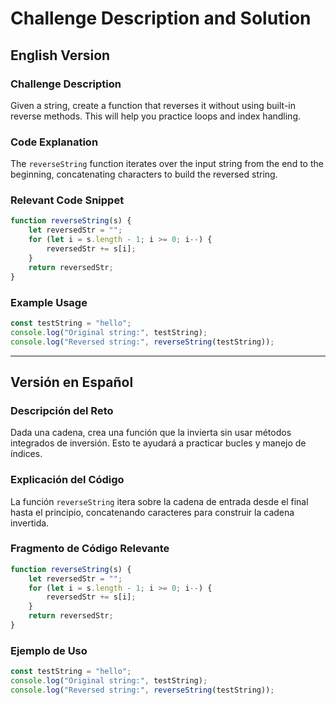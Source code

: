 # Challenge Description and Solution

## English Version

### Challenge Description
Given a string, create a function that reverses it without using built-in reverse methods. This will help you practice loops and index handling.

### Code Explanation
The `reverseString` function iterates over the input string from the end to the beginning, concatenating characters to build the reversed string.

### Relevant Code Snippet

```javascript
function reverseString(s) {
    let reversedStr = "";
    for (let i = s.length - 1; i >= 0; i--) {
        reversedStr += s[i];
    }
    return reversedStr;
}
```

### Example Usage

```javascript
const testString = "hello";
console.log("Original string:", testString);
console.log("Reversed string:", reverseString(testString));
```

---

## Versión en Español

### Descripción del Reto
Dada una cadena, crea una función que la invierta sin usar métodos integrados de inversión. Esto te ayudará a practicar bucles y manejo de índices.

### Explicación del Código
La función `reverseString` itera sobre la cadena de entrada desde el final hasta el principio, concatenando caracteres para construir la cadena invertida.

### Fragmento de Código Relevante

```javascript
function reverseString(s) {
    let reversedStr = "";
    for (let i = s.length - 1; i >= 0; i--) {
        reversedStr += s[i];
    }
    return reversedStr;
}
```

### Ejemplo de Uso

```javascript
const testString = "hello";
console.log("Original string:", testString);
console.log("Reversed string:", reverseString(testString));
